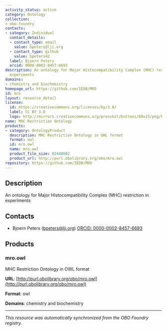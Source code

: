 ```yaml
---
activity_status: active
category: Ontology
collection:
- obo-foundry
contacts:
- category: Individual
  contact_details:
  - contact_type: email
    value: bpeters@lji.org
  - contact_type: github
    value: bpeters42
  label: Bjoern Peters
  orcid: 0000-0002-8457-6693
description: An ontology for Major Histocompatibility Complex (MHC) restriction in
  experiments
domains:
- chemistry and biochemistry
homepage_url: https://github.com/IEDB/MRO
id: mro
layout: resource_detail
license:
  id: https://creativecommons.org/licenses/by/3.0/
  label: CC BY 3.0
  logo: http://mirrors.creativecommons.org/presskit/buttons/80x15/png/by.png
name: MHC Restriction Ontology
products:
- category: OntologyProduct
  description: MHC Restriction Ontology in OWL format
  format: owl
  id: mro.owl
  name: mro.owl
  product_file_size: 82440602
  product_url: http://purl.obolibrary.org/obo/mro.owl
repository: https://github.com/IEDB/MRO
---
```

## Description

An ontology for Major Histocompatibility Complex (MHC) restriction in experiments

## Contacts

- Bjoern Peters (bpeters@lji.org) [ORCID: 0000-0002-8457-6693](https://orcid.org/0000-0002-8457-6693)

## Products

### mro.owl

MHC Restriction Ontology in OWL format

**URL**: [http://purl.obolibrary.org/obo/mro.owl](http://purl.obolibrary.org/obo/mro.owl)

**Format**: owl

**Domains**: chemistry and biochemistry

---

*This resource was automatically synchronized from the OBO Foundry registry.*